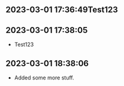 
 ## 2023-03-01 17:36:49Test123

 ## 2023-03-01 17:38:05
 * Test123

## 2023-03-01 18:38:06
* Added some more stuff.
